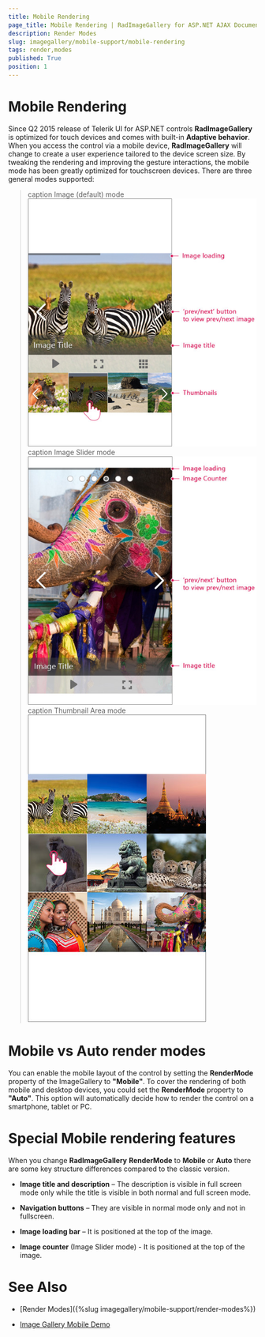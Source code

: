 ```yaml
---
title: Mobile Rendering
page_title: Mobile Rendering | RadImageGallery for ASP.NET AJAX Documentation
description: Render Modes
slug: imagegallery/mobile-support/mobile-rendering
tags: render,modes
published: True
position: 1
---
```


# Mobile Rendering

Since Q2 2015 release of Telerik UI for ASP.NET controls **RadImageGallery** is optimized for touch devices and comes with built-in **Adaptive behavior**. When you access the control via a mobile device, **RadImageGallery** will change to create a user experience tailored to the device screen size. By tweaking the rendering and improving the gesture interactions, the mobile mode has been greatly optimized for touchscreen devices. There are three general modes supported:

>caption Image (default) mode
![Image-Gallery-Image-Mode](images/image-gallery-image-mode.jpg)
>caption Image Slider mode
![Image-Gallery-Image-Slider-Mode](images/image-gallery-image-slider-mode.jpg)
>caption Thumbnail Area mode
![Image-Gallery-Thumbnail-Area-Mode](images/image-gallery-thumbnail-area-mode.jpg)

# Mobile vs Auto render modes

You can enable the mobile layout of the control by setting the **RenderMode** property of the ImageGallery to **"Mobile"**. To cover the rendering of both mobile and desktop devices, you could set the **RenderMode** property to **"Auto"**. This option will automatically decide how to render the control on a smartphone, tablet or PC. 

# Special Mobile rendering features 

When you change **RadImageGallery** **RenderMode** to **Mobile** or **Auto** there are some key structure differences compared to the classic version. 

* **Image title and description** – The description is visible in full screen mode only while the title is visible in both normal and full screen mode.

* **Navigation buttons** – They are visible in normal mode only and not in fullscreen.

* **Image loading bar** – It is positioned at the top of the image.

* **Image counter** (Image Slider mode) - It is positioned at the top of the image.

# See Also

 * [Render Modes]({%slug imagegallery/mobile-support/render-modes%})
 
 * [Image Gallery Mobile Demo](http://demos.telerik.com/aspnet-ajax/image-gallery/mobile-examples/overview/default.aspx?name=Overview)